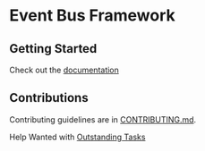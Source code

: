 # Event Bus Framework

## Getting Started

Check out the [documentation](docs/README.md)

## Contributions

Contributing guidelines are in [CONTRIBUTING.md](CONTRIBUTING.md).

Help Wanted with [Outstanding Tasks](TODO.md)
